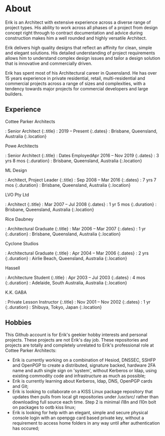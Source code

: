 # About

Erik is an Architect with extensive experience across a diverse range of project types. His ability to work across all phases of a project from design concept right through to contract documentation and advice during construction makes him a well rounded and highly versatile Architect.

Erik delivers high quality designs that reflect an affinity for clean, simple and elegant solutions. His detailed understanding of project requirements allows him to understand complex design issues and tailor a design solution that is innovative and commercially driven.

Erik has spent most of his Architectural career in Queensland. He has over 15 years experience in private residential, retail, multi-residential and commercial projects across a range of sizes and complexities, with a tendency towards major projects for commercial developers and large builders. 

## Experience

Cottee Parker Architects

 : Senior Architect
 {:.title}
 : 2019 – Present
 {:.dates}
 : Brisbane, Queensland, Australia
 {:.location}

Powe Architects

 : Senior Architect
 {:.title}
 : Dates EmployedApr 2016 – Nov 2019
 {:.dates}
 : 3 yrs 8 mos
 {:.duration}
 : Brisbane, Queensland, Australia
 {:.location}

ML Design

 : Architect, Project Leader
 {:.title}
 : Sep 2008 – Mar 2016
 {:.dates}
 : 7 yrs 7 mos
 {:.duration}
 : Brisbane, Queensland, Australia
 {:.location}

LVO Pty Ltd

 : Architect
 {:.title}
 : Mar 2007 – Jul 2008
 {:.dates}
 : 1 yr 5 mos
 {:.duration}
 : Brisbane, Queensland, Australia
 {:.location}

Rice Daubney

 : Architectural Graduate
 {:.title}
 : Mar 2006 – Mar 2007
 {:.dates}
 : 1 yr
 {:.duration}
 : Brisbane, Queensland, Australia
 {:.location}

Cyclone Studios

 : Architectural Graduate
 {:.title}
 : Apr 2004 – Mar 2006
 {:.dates}
 : 2 yrs
 {:.duration}
 : Airlie Beach, Queensland, Australia
 {:.location}

Hassell

 : Architecture Student
 {:.title}
 : Apr 2003 – Jul 2003
 {:.dates}
 : 4 mos
 {:.duration}
 : Adelaide, South Australia, Australia
 {:.location}

K.K. GABA

 : Private Lesson Instructor
 {:.title}
 : Nov 2001 – Nov 2002
 {:.dates}
 : 1 yr
 {:.duration}
 : Shibuya, Tokyo, Japan
 {:.location}

## Hobbies

This Github account is for Erik's geekier hobby interests and personal projects. These projects are not Erik's day job. These repositories and projects are totally and completely unrelated to Erik's professional role at Cottee Parker Architects:

- Erik is currently working on a combination of Hesiod, DNSSEC, SSHFP and OpenPGP to create a distributed, signature backed, hardware 2FA name and auth single sign on 'system', without Kerberos or ldap, using existing commodity code and infrastructure as much as possible;
- Erik is currently learning about Kerberos, ldap, DNS, OpenPGP cards and Git;
- Erik is looking to collaborate on a KISS Linux package repository that updates then pulls from local git repositories under /usr/src/ rather than downloading full source each time. Step 2 is minimal i18n and l10n bolt on packages to ootb kiss linux;
- Erik is looking for help with an elegant, simple and secure physical console login with an openpgp card based private key, without a requirement to access home folders in any way until after authentication has occured;
